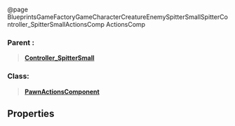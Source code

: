 @page BlueprintsGameFactoryGameCharacterCreatureEnemySpitterSmallSpitterController_SpitterSmallActionsComp ActionsComp
### Parent :
<b><a href="_blueprints_game_factory_game_character_creature_enemy_spitter_small_spitter_controller__spitter_small.html"><blockquote>Controller_SpitterSmall</blockquote></a></b>
### Class:
<b><a href="_class_script_pawn_actions_component.html"><blockquote>PawnActionsComponent</blockquote></a></b>
## Properties
